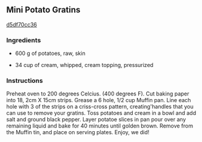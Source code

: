 ## Mini Potato Gratins

[d5df70cc36](http://www.food.com/recipe/mini-potato-gratins-99445)

### Ingredients

 - 600 g of potatoes, raw, skin

 - 34 cup of cream, whipped, cream topping, pressurized

### Instructions

Preheat oven to 200 degrees Celcius. (400 degrees F). Cut baking paper into 18, 2cm X 15cm strips. Grease a 6 hole, 1/2 cup Muffin pan. Line each hole with 3 of the strips on a criss-cross pattern, creating'handles that you can use to remove your gratins. Toss potatoes and cream in a bowl and add salt and ground black pepper. Layer potatoe slices in pan pour over any remaining liquid and bake for 40 minutes until golden brown. Remove from the Muffin tin, and place on serving plates. Enjoy, we did!